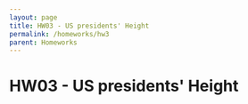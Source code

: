 ```yaml
---
layout: page
title: HW03 - US presidents' Height
permalink: /homeworks/hw3
parent: Homeworks
---
```


# HW03 - US presidents' Height